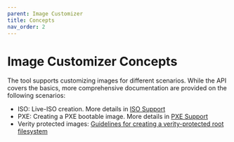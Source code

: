 ```yaml
---
parent: Image Customizer
title: Concepts
nav_order: 2
---
```


# Image Customizer Concepts

The tool supports customizing images for different scenarios. While the API
covers the basics, more comprehensive documentation are provided on the
following scenarios:

* ISO: Live-ISO creation. More details in [ISO Support](./iso.md)
* PXE: Creating a PXE bootable image. More details in [PXE Support](./pxe.md)
* Verity protected images: [Guidelines for creating a verity-protected root filesystem](./verity.md)
